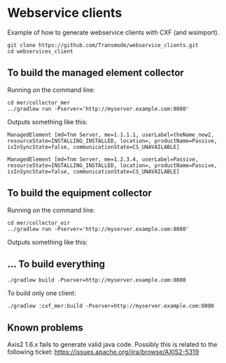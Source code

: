 Webservice clients
==================

Example of how to generate webservice clients with CXF (and wsimport).

    git clone https://github.com/Transmode/webservice_clients.git
    cd webservices_client

To build the managed element collector
--------------------------------------

Running on the command line:

    cd mer/collector_mer   
    ../gradlew run -Pserver='http://myserver.example.com:8080'

Outputs something like this:

    ManagedElement [md=Tnm Server, me=1.1.1.1, userLabel=theName_new2, resourceState=INSTALLING_INSTALLED, location=, productName=Passive, isInSyncState=false, communicationState=CS_UNAVAILABLE]

    ManagedElement [md=Tnm Server, me=1.2.3.4, userLabel=Passive, resourceState=INSTALLING_INSTALLED, location=, productName=Passive, isInSyncState=false, communicationState=CS_UNAVAILABLE]
    
To build the equipment collector
--------------------------------

Running on the command line:

    cd mer/collector_eir   
    ../gradlew run -Pserver='http://myserver.example.com:8080'

Outputs something like this:

...
To build everything
-------------------

    ./gradlew build -Pserver=http://myserver.example.com:8080

To build only one client:

    ./gradlew :cxf_mer:build -Pserver=http://myserver.example.com:8080

Known problems
--------------

Axis2 1.6.x fails to generate valid java code.
Possibly this is related to the following ticket:
https://issues.apache.org/jira/browse/AXIS2-5319



